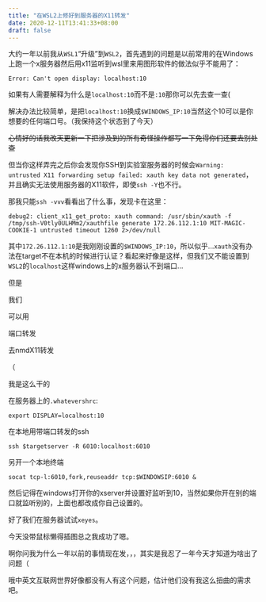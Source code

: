 ```yaml
---
title: "在WSL2上修好到服务器的X11转发"
date: 2020-12-11T13:41:33+08:00
draft: false
---
```


大约一年以前我从`WSL1`“升级”到`WSL2`，首先遇到的问题是以前常用的在Windows上跑一个x服务器然后用x11监听到wsl里来用图形软件的做法似乎不能用了：

`Error: Can't open display: localhost:10`

如果有人需要解释为什么是`localhost:10`而不是`:10`那你可以先去查一查\(

解决办法比较简单，是把`localhost:10`换成`$WINDOWS_IP:10`当然这个10可以是你想要的任何端口号。（我保持这个状态到了今天）

~~心情好的话我改天更新一下把涉及到的所有奇怪操作都写一下免得你们还要去别处查~~

但当你这样弄完之后你会发现你SSH到实验室服务器的时候会`Warning: untrusted X11 forwarding setup failed: xauth key data not generated`，并且确实无法使用服务器的X11软件，即使`ssh -Y`也不行。

那我只能`ssh -vvv`看看出了什么事，发现卡在这里：

`debug2: client_x11_get_proto: xauth command: /usr/sbin/xauth -f /tmp/ssh-V0tly0ULHMm2/xauthfile generate 172.26.112.1:10 MIT-MAGIC-COOKIE-1 untrusted timeout 1260 2>/dev/null`

其中`172.26.112.1:10`是我刚刚设置的`$WINDOWS_IP:10`，所以似乎...`xauth`没有办法在target不在本机的时候进行认证？看起来好像是这样，但我们又不能设置到`WSL2`的`localhost`这样windows上的x服务器认不到端口...

但是

我们

可以用

端口转发

去nmdX11转发

（

我是这么干的

在服务器上的`.whatevershrc`:

`export DISPLAY=localhost:10`

在本地用带端口转发的ssh

`ssh $targetserver -R 6010:localhost:6010`

另开一个本地终端

`socat tcp-l:6010,fork,reuseaddr tcp:$WINDOWSIP:6010 &`

然后记得在windows打开你的xserver并设置好监听到10，当然如果你开在别的端口就监听别的，上面也都改成你自己设置的。

好了我们在服务器试试`xeyes`。

今天没带鼠标懒得插图总之我成功了嗯。

啊你问我为什么一年以前的事情现在发，，，其实是我忍了一年今天才知道为啥出了问题（

哦中英文互联网世界好像都没有人有这个问题，估计他们没有我这么扭曲的需求吧。
